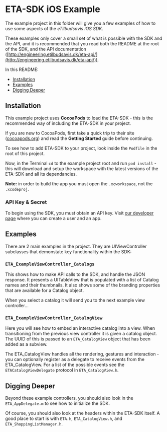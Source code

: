 # ETA-SDK iOS Example

The example project in this folder will give you a few examples of how to use some aspects of the *eTilbudsavis iOS SDK*. 

These examples only cover a small set of what is possible with the SDK and the API, and it is recommended that you read both the README at the root of the SDK, and the API documentation ([http://engineering.etilbudsavis.dk/eta-api/](http://engineering.etilbudsavis.dk/eta-api/)).

In this README:

- [Installation](#installation)
- [Examples](#examples)
- [Digging Deeper](#digging-deeper)

## Installation

This example project uses **CocoaPods** to load the ETA-SDK - this is the recommended way of including the ETA-SDK in your project.

If you are new to CocoaPods, first take a quick trip to their site ([cocoapods.org](http://cocoapods.org)) and read the **Getting Started** guide before continuing.

To see how to add ETA-SDK to your project, look inside the `Podfile` in the root of this project.

Now, in the Terminal `cd` to the example project root and run `pod install` - this will download and setup the workspace with the latest versions of the ETA-SDK and all its dependancies.

**Note:** in order to build the app you must open the `.xcworkspace`, not the `.xcodeproj`.

### API Key & Secret

To begin using the SDK, you must obtain an API key. Visit [our developer page](http://etilbudsavis.dk/developers/) where you can create a user and an app.


## Examples

There are 2 main examples in the project. They are UIViewController subclasses that demonstate key functionality within the SDK:


### `ETA_ExampleViewController_Catalogs`

This shows how to make API calls to the SDK, and handle the JSON response. It presents a UITableView that is populated with a list of Catalog names and their thumbnails. It also shows some of the branding properties that are available for a Catalog object.

When you select a catalog it will send you to the next example view controller…


### `ETA_ExampleViewController_CatalogView`

Here you will see how to embed an interactive catalog into a view. When transitioning from the previous view controller it is given a catalog object. The UUID of this is passed to an `ETA_CatalogView` object that has been added as a subview. 

The ETA_CatalogView handles all the rendering, gestures and interaction - you can optionally register as a delegate to receive events from the ETA_CatalogView. For a list of the possible events see the `ETACatalogViewDelegate` protocol in `ETA_CatalogView.h`.



## Digging Deeper
Beyond these example controllers, you should also look in the `ETA_AppDelegate.m` to see how to initialize the SDK.

Of course, you should also look at the headers within the ETA-SDK itself. A good place to start is with `ETA.h`, `ETA_CatalogView.h`, and `ETA_ShoppingListManager.h`.

